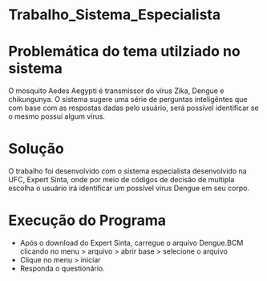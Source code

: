 # Trabalho_Sistema_Especialista


# Problemática do tema utilziado no sistema

O mosquito Aedes Aegypti é transmissor do vírus Zika, Dengue e chikungunya. O sistema sugere uma série de perguntas inteligêntes que com base com as respostas dadas pelo usuário, será possível identificar se o mesmo possuí algum vírus.

# Solução

O trabalho foi desenvolvido com o sistema especialista desenvolvido na UFC, Expert Sinta, onde por meio de códigos de decisão de multipla escolha o usuário irá identificar um possível vírus Dengue em seu corpo.

# Execução do Programa

* Após o download do Expert Sinta, carregue o arquivo Dengue.BCM clicando no menu > arquivo > abrir base > selecione o arquivo
* Clique no menu > iniciar
* Responda o questionário.
